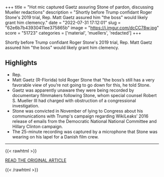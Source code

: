 +++
title = "Hot mic captured Gaetz assuring Stone of pardon, discussing Mueller redactions"
description = "Shortly before Trump confidant Roger Stone's 2019 trial, Rep. Matt Gaetz assured him \"the boss\" would likely grant him clemency."
date = "2022-07-31 17:12:01"
slug = "62e6b7b43930411ee375865b"
image = "https://i.imgur.com/dcCC78w.jpg"
score = "51723"
categories = ['material', 'muellers', 'redacted']
+++

Shortly before Trump confidant Roger Stone's 2019 trial, Rep. Matt Gaetz assured him \"the boss\" would likely grant him clemency.

## Highlights

- Rep.
- Matt Gaetz (R-Florida) told Roger Stone that “the boss’s still has a very favorable view of you’re not going to go down for this, he told Stone.
- Gaetz was apparently unaware they were being recorded by documentary filmmakers following Stone, whom special counsel Robert S. Mueller III had charged with obstruction of a congressional investigation.
- Stone was convicted in November of lying to Congress about his communications with Trump's campaign regarding WikiLeaks’ 2016 release of emails from the Democratic National National Committee and Hillary Clinton campaign.
- The 25-minute recording was captured by a microphone that Stone was wearing on his lapel for a Danish film crew.

---

{{< rawhtml >}}
  <p class="article-category">
    <a target="_blank" href="https://www.washingtonpost.com/investigations/2022/07/30/roger-stone-matt-gaetz-pardon-mueller/">READ THE ORIGINAL ARTICLE</a>
  </p>
{{< /rawhtml >}}
